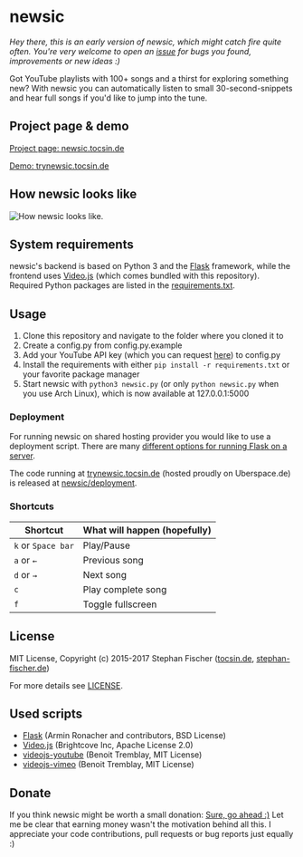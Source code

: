 # newsic

*Hey there, this is an early version of newsic, which might catch fire quite often. You're very welcome to open an [issue](https://github.com/newsic/newsic/issues) for bugs you found, improvements or new ideas :)*

Got YouTube playlists with 100+ songs and a thirst for exploring something new? With newsic you can automatically listen to small 30-second-snippets and hear full songs if you'd like to jump into the tune.

## Project page & demo

[Project page: newsic.tocsin.de](https://newsic.tocsin.de)

[Demo: trynewsic.tocsin.de](https://trynewsic.tocsin.de)

## How newsic looks like

![How newsic looks like.](https://newsic.tocsin.de/stc/github/demo_2016-10-02.png)

## System requirements

newsic's backend is based on Python 3 and the [Flask](https://github.com/pallets/flask) framework, while the frontend uses [Video.js](https://github.com/videojs/video.js) (which comes bundled with this repository). Required Python packages are listed in the [requirements.txt](/requirements.txt).

## Usage

1. Clone this repository and navigate to the folder where you cloned it to
2. Create a config.py from config.py.example
3. Add your YouTube API key (which you can request
   [here](https://console.developers.google.com/apis/api/youtube/)) to config.py
4. Install the requirements with either `pip install -r requirements.txt` or your favorite package manager
5. Start newsic with `python3 newsic.py` (or only `python newsic.py` when you use Arch Linux), which is now available at 127.0.0.1:5000

### Deployment

For running newsic on shared hosting provider you would like to use a deployment script.
There are many [different options for running Flask on a server](http://flask.pocoo.org/docs/dev/deploying/).

The code running at [trynewsic.tocsin.de](https://trynewsic.tocsin.de) (hosted proudly on Uberspace.de) is released at [newsic/deployment](https://github.com/newsic/deployment).

### Shortcuts

Shortcut | What will happen (hopefully)
------------ | -------------
`k` or `Space bar` | Play/Pause
`a` or `←` | Previous song
`d` or `→` | Next song
`c` | Play complete song
`f` | Toggle fullscreen


## License

MIT License, Copyright (c) 2015-2017 Stephan Fischer ([tocsin.de](https://tocsin.de), [stephan-fischer.de](https://stephan-fischer.de))

For more details see [LICENSE](/LICENSE).

## Used scripts

* [Flask](https://github.com/pallets/flask) (Armin Ronacher and contributors, BSD License)
* [Video.js](https://github.com/videojs/video.js) (Brightcove Inc, Apache License 2.0)
* [videojs-youtube](https://github.com/videojs/videojs-youtube) (Benoit Tremblay, MIT License)
* [videojs-vimeo](https://github.com/videojs/videojs-vimeo) (Benoit Tremblay, MIT License)

## Donate

If you think newsic might be worth a small donation: [Sure, go ahead :)](https://www.paypal.me/tocsin/5eur) 
Let me be clear that earning money wasn't the motivation behind all this. I appreciate your code contributions, pull requests or bug reports just equally :)
